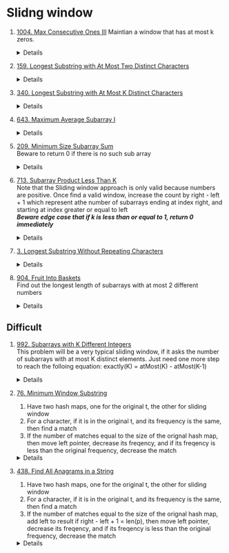 # Slidng window
1. [1004. Max Consecutive Ones III](https://leetcode.com/problems/max-consecutive-ones-iii/) 
    Maintian a window that has at most k zeros.  
    <details>

      ```python
    def longestOnes(self, nums: List[int], k: int) -> int:
        maxLen = 0
        left = 0
        zeroCount = 0
        for right in range(len(nums)):
            if nums[right] == 0:
                zeroCount += 1
            
            while zeroCount > k:
                if nums[left] == 0:
                    zeroCount -= 1
                left += 1
            
            maxLen = max(maxLen, right - left + 1)
        return maxLen

      ```
    </details>
    
1. [159. Longest Substring with At Most Two Distinct Characters](https://leetcode.com/problems/longest-substring-with-at-most-two-distinct-characters)  
    <details>

      ```python
        def lengthOfLongestSubstringTwoDistinct(self, s: str) -> int:
            counter = Counter()
            maxLen = 0
            left = 0
            for right in range(len(s)):
                counter[s[right]] += 1
                while len(counter) > 2:
                    counter[s[left]] -= 1
                    if counter[s[left]] == 0:
                        del counter[s[left]]
                    left += 1
                
                currLen = right - left + 1
                if currLen > maxLen:
                    maxLen = currLen
    
            return maxLen
      ```
    </details>
1. [340. Longest Substring with At Most K Distinct Characters](https://leetcode.com/problems/longest-substring-with-at-most-k-distinct-characters)  
    <details>

      ```python
        def lengthOfLongestSubstringKDistinct(self, s: str, k: int) -> int:
            counter = Counter()
            maxLen = 0
            left = 0
            for right in range(len(s)):
                counter[s[right]] += 1
                while len(counter) > k:
                    leftChar = s[left]
                    counter[leftChar] -= 1
                    if counter[leftChar] == 0:
                        del counter[leftChar]
                    left += 1
    
                maxLen = max(maxLen, right - left + 1)
            return maxLen
      ```
    </details>
1. [643. Maximum Average Subarray I](https://leetcode.com/problems/maximum-average-subarray-i)  
    <details>

      ```python
        def findMaxAverage(self, nums: List[int], k: int) -> float:
            maxSum = 0
            for i in range(k):
                maxSum += nums[i]
            currSum = maxSum
    
            for right in range(k, len(nums)):
                currSum += nums[right] - nums[right - k]
                maxSum = max(maxSum, currSum)
            
            return maxSum / k
      ```
    </details>   
1. [209. Minimum Size Subarray Sum](https://leetcode.com/problems/minimum-size-subarray-sum)  
    Beware to return 0 if there is no such sub array
    <details>

      ```python
        def minSubArrayLen(self, target: int, nums: List[int]) -> int:
            result = len(nums) + 1
            total = 0
            start = 0
    
            for end in range(len(nums)):
                total += nums[end]
    
                while total >= target:
                    result = min(result, end - start + 1)
                    total -= nums[start]
                    start += 1
            return 0 if result == len(nums) + 1 else result
      ```
    </details>
1. [713. Subarray Product Less Than K](https://leetcode.com/problems/subarray-product-less-than-k)  
   Note that the Sliding window approach is only valid because numbers are positive.
   Once find a valid window, increase the count by right - left + 1 which represent athe number of subarrays ending at index right, and starting at index greater or equal to left    
    ***Beware edge case that if k is less than or equal to 1, return 0 immediately***
    <details>

      ```python
        def numSubarrayProductLessThanK(self, nums: List[int], k: int) -> int:
            if k <= 1:
                return 0
    
            count = 0
            currProduct = 1
            left = 0
            for right in range(len(nums)):
                currProduct *= nums[right]
                
                while currProduct >= k:
                    currProduct /= nums[left]
                    left += 1
    
                count += right - left + 1
    
            return count
      ```
    </details>
 1. [3. Longest Substring Without Repeating Characters](https://leetcode.com/problems/longest-substring-without-repeating-characters)
    <details>

      ```python
    def lengthOfLongestSubstring(self, s: str) -> int:
        freq = Counter()
        maxLen = 0
        left = 0
        for right in range(len(s)):
            freq[s[right]] += 1
            while freq[s[right]] > 1:
                freq[s[left]] -= 1
                left += 1

            maxLen = max(maxLen, right - left + 1)

        return maxLen
      ```
    </details>
1. [904. Fruit Into Baskets](https://leetcode.com/problems/fruit-into-baskets)  
    Find out the longest length of subarrays with at most 2 different numbers
    <details>

      ```python
        def totalFruit(self, fruits: List[int]) -> int:
            counter = Counter()
            left = 0
            maxPicked = 0
            for right in range(len(fruits)):
                counter[fruits[right]] += 1
    
                while len(counter) > 2:
                    leftFruit = fruits[left]
                    counter[leftFruit] -= 1
                    if counter[leftFruit] == 0:
                        del counter[leftFruit]
    
                    left += 1
    
                maxPicked = max(maxPicked, right - left + 1)
    
            return maxPicked
      ```
    </details>

## Difficult
1. [992. Subarrays with K Different Integers](https://leetcode.com/problems/subarrays-with-k-different-integers)  
    This problem will be a very typical sliding window, if it asks the number of subarrays with at most K distinct elements.
    Just need one more step to reach the folloing equation: exactly(K) = atMost(K) - atMost(K-1)
    <details>

      ```python
        def getCountOfAtMostKDistinct(self, nums, k):
            result = 0
            counter = Counter()
            left = 0
            for right in range(len(nums)):
                counter[nums[right]] += 1
    
                while len(counter) > k:
                    leftNum = nums[left]
                    counter[leftNum] -= 1
                    if counter[leftNum] == 0:
                        del counter[leftNum]
    
                    left += 1
                
                result += right - left + 1   
    
            return result   
        def subarraysWithKDistinct(self, nums: List[int], k: int) -> int:
            return self.getCountOfAtMostKDistinct(nums, k) - self.getCountOfAtMostKDistinct(nums, k - 1)
      ```
    </details>

1. [76. Minimum Window Substring](https://leetcode.com/problems/minimum-window-substring)  
    1. Have two hash maps, one for the original t, the other for sliding window
    2. For a character, if it is in the original t, and its frequency is the same, then find a match
    3. If the number of matches equal to the size of the orignal hash map, then move left pointer, decrease its freqency, and if its freqency is less than the original frequency, decrease the match

    <details>

      ```python
    def minWindow(self, s: str, t: str) -> str:
            if len(s) < len(t):
                return ""
    
            origCounter = Counter(t)
            substrStart = -1
            minLen = len(s) + 1
            currCounter = Counter()
            match = 0
            left = 0
            for right in range(len(s)):
                rightChar = s[right]
                if rightChar in origCounter:
                    currCounter[rightChar] += 1
                    if currCounter[rightChar] == origCounter[rightChar]:
                        match += 1
                
                while match == len(origCounter):
                    leftChar = s[left]
                    currLen = right - left + 1
                    if currLen < minLen:
                        minLen = currLen
                        substrStart = left
                    
                    left += 1
                    if leftChar in origCounter:
                        currCounter[leftChar] -= 1
                        if currCounter[leftChar] < origCounter[leftChar]:
                            match -= 1
    
            return "" if substrStart == -1 else s[substrStart : substrStart + minLen]
      ```
    </details>
1. [438. Find All Anagrams in a String](https://leetcode.com/problems/find-all-anagrams-in-a-string)  
    1. Have two hash maps, one for the original t, the other for sliding window
    2. For a character, if it is in the original t, and its frequency is the same, then find a match
    3. If the number of matches equal to the size of the orignal hash map, add left to result if right - left + 1 = len(p), then move left pointer, decrease its freqency, and if its freqency is less than the original frequency, decrease the match

    <details>

      ```python
        def findAnagrams(self, s: str, p: str) -> List[int]:
            if len(s) < len(p):
                return []
            
            result = []
            origCounter = Counter(p)
            currCounter = Counter()
            match = 0
            left = 0
            for right in range(len(s)):
                rightChar = s[right]
                if rightChar in origCounter:
                    currCounter[rightChar] += 1
                    if currCounter[rightChar] == origCounter[rightChar]:
                        match += 1
                
                while match == len(origCounter):
                    if right - left + 1 == len(p):
                        result.append(left)
    
                    leftChar = s[left]
                    left += 1
                    if leftChar in origCounter:
                        currCounter[leftChar] -= 1
                        if currCounter[leftChar] < origCounter[leftChar]:
                            match -= 1
            return result
      ```
    </details>
